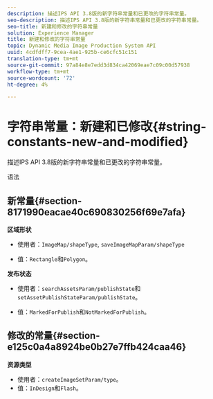 ```yaml
---
description: 描述IPS API 3.8版的新字符串常量和已更改的字符串常量。
seo-description: 描述IPS API 3.8版的新字符串常量和已更改的字符串常量。
seo-title: 新建和修改的字符串常量
solution: Experience Manager
title: 新建和修改的字符串常量
topic: Dynamic Media Image Production System API
uuid: 4cdfdff7-9cea-4ae1-925b-ce6cfc51c151
translation-type: tm+mt
source-git-commit: 97a84e8e7edd3d834ca42069eae7c09c00d57938
workflow-type: tm+mt
source-wordcount: '72'
ht-degree: 4%

---
```



# 字符串常量：新建和已修改{#string-constants-new-and-modified}

描述IPS API 3.8版的新字符串常量和已更改的字符串常量。

语法

## 新常量{#section-8171990eacae40c690830256f69e7afa}

**区域形状**

* 使用者：`ImageMap/shapeType`, `saveImageMapParam/shapeType`

* 值：`Rectangle`和`Polygon`。

**发布状态**

* 使用者：`searchAssetsParam/publishState`和`setAssetPublishStateParam/publishState`。

* 值：`MarkedForPublish`和`NotMarkedForPublish`。

## 修改的常量{#section-e125c0a4a8924be0b27e7ffb424caa46}

**资源类型**

* 使用者：`createImageSetParam/type`。
* 值：`InDesign`和`Flash`。

